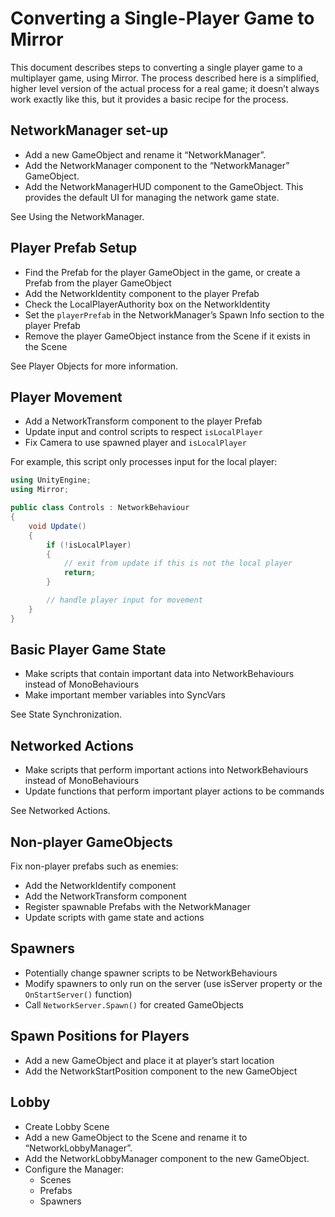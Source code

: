 # Converting a Single-Player Game to Mirror

This document describes steps to converting a single player game to a multiplayer game, using Mirror. The process described here is a simplified, higher level version of the actual process for a real game; it doesn’t always work exactly like this, but it provides a basic recipe for the process.

## NetworkManager set-up

-   Add a new GameObject and rename it “NetworkManager”.
-   Add the NetworkManager component to the “NetworkManager” GameObject.
-   Add the NetworkManagerHUD component to the GameObject. This provides the default UI​ for managing the network game state.

See Using the NetworkManager.

## Player Prefab Setup

-   Find the Prefab for the player GameObject in the game, or create a Prefab from the player GameObject
-   Add the NetworkIdentity component to the player Prefab
-   Check the LocalPlayerAuthority box on the NetworkIdentity
-   Set the `playerPrefab` in the NetworkManager’s Spawn Info section to the player Prefab
-   Remove the player GameObject instance from the Scene if it exists in the Scene

See Player Objects for more information.

## Player Movement

-   Add a NetworkTransform component to the player Prefab
-   Update input and control scripts to respect `isLocalPlayer`
-   Fix Camera to use spawned player and `isLocalPlayer`

For example, this script only processes input for the local player:

```cs
using UnityEngine;
using Mirror;

public class Controls : NetworkBehaviour
{
    void Update()
    {
        if (!isLocalPlayer)
        {
            // exit from update if this is not the local player
            return;
        }

        // handle player input for movement
    }
}
```

## Basic Player Game State

-   Make scripts that contain important data into NetworkBehaviours instead of MonoBehaviours
-   Make important member variables into SyncVars

See State Synchronization.

## Networked Actions

-   Make scripts that perform important actions into NetworkBehaviours instead of MonoBehaviours
-   Update functions that perform important player actions to be commands

See Networked Actions.

## Non-player GameObjects

Fix non-player prefabs such as enemies:

-   Add the NetworkIdentify component
-   Add the NetworkTransform component
-   Register spawnable Prefabs with the NetworkManager
-   Update scripts with game state and actions

## Spawners

-   Potentially change spawner scripts to be NetworkBehaviours
-   Modify spawners to only run on the server (use isServer property or the `OnStartServer()` function)
-   Call `NetworkServer.Spawn()` for created GameObjects

## Spawn Positions for Players

-   Add a new GameObject and place it at player’s start location
-   Add the NetworkStartPosition component to the new GameObject

## Lobby

-   Create Lobby Scene
-   Add a new GameObject to the Scene and rename it to “NetworkLobbyManager”.
-   Add the NetworkLobbyManager component to the new GameObject.
-   Configure the Manager:
    -   Scenes
    -   Prefabs
    -   Spawners
